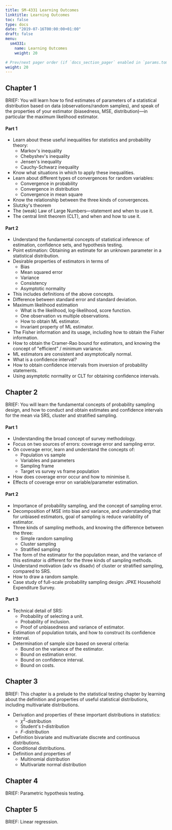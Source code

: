 ```yaml
---
title: SM-4331 Learning Outcomes
linktitle: Learning Outcomes
toc: false
type: docs
date: "2019-07-16T00:00:00+01:00"
draft: false 
menu:
  sm4331:
    name: Learning Outcomes
    weight: 20

# Prev/next pager order (if `docs_section_pager` enabled in `params.toml`)
weight: 20
---
```


## Chapter 1

BRIEF: You will learn how to find estimates of parameters of a statistical distribution based on data (observations/random samples), and speak of the properties of your estimator (biasedness, MSE, distribution)&mdash;in particular the maximum likelihood estimator.

#### Part 1

- Learn about these useful inequalities for statistics and probability theory:
  - Markov's inequality
  - Chebyshev's inequality
  - Jensen's inequality
  - Cauchy-Schwarz inequality
- Know what situations in which to apply these inequalities.
- Learn about different types of convergences for random variables:
  - Convergence in probability
  - Convergence in distribution
  - Convergence in mean square
- Know the relationship between the three kinds of convergences.
- Slutzky's theorem
- The (weak) Law of Large Numbers&mdash;statement and when to use it.
- The central limit theorem (CLT), and when and how to use it.

#### Part 2

- Understand the fundamental concepts of statistical inference: of estimation, confidence sets, and hypothesis testing.
- Point estimation: Obtaining an estimate for an unknown parameter in a statistical distribution.
- Desirable properties of estimators in terms of
  - Bias
  - Mean squared error
  - Variance
  - Consistency
  - Asymptotic normality
- This includes definitions of the above concepts.
- Difference between standard error and standard deviation.
- Maximum likelihood estimation
  - What is the likelihood, log-likelihood, score function.
  - One observation vs multiple observations.
  - How to obtain ML estimator.
  - Invariant property of ML estimator.
- The Fisher information and its usage, including how to obtain the Fisher information.
- How to obtain the Cramer-Rao bound for estimators, and knowing the concept of "efficient" / minimum variance.
- ML estimators are consistent and asymptotically normal.
- What is a confidence interval? 
- How to obtain confidence intervals from inversion of probability statements.
- Using asymptotic normality or CLT for obtaining confidence intervals.

## Chapter 2

BRIEF: You will learn the fundamental concepts of probability sampling design, and how to conduct and obtain estimates and confidence intervals for the mean via SRS, cluster and stratified sampling.

#### Part 1

- Understanding the broad concept of survey methodology.
- Focus on two sources of errors: coverage error and sampling error.
- On coverage error, learn and understand the concepts of:
  - Population vs sample
  - Variables and parameters
  - Sampling frame
  - Target vs survey vs frame population
- How does coverage error occur and how to minimise it. 
- Effects of coverage error on variable/parameter estimation.

#### Part 2

- Importance of probability sampling, and the concept of sampling error.
- Decomposition of MSE into bias and variance, and understanding that for unbiased estimators, goal of sampling is reduce variability of estimator.
- Three kinds of sampling methods, and knowing the difference between the three:
  - Simple random sampling
  - Cluster sampling
  - Stratified sampling
- The form of the estimator for the population mean, and the variance of this estimator is different for the three kinds of sampling methods.
- Understand motivation (adv vs disadv) of cluster or stratified sampling, compared to SRS.
- How to draw a random sample.
- Case study of full-scale probability sampling design: JPKE Household Expenditure Survey.


#### Part 3

- Technical detail of SRS:
  - Probability of selecting a unit.
  - Probability of inclusion.
  - Proof of unbiasedness and variance of estimator.
- Estimation of population totals, and how to construct its confidence interval.
- Determination of sample size based on several criteria:
  - Bound on the variance of the estimator.
  - Bound on estimation error.
  - Bound on confidence interval.
  - Bound on costs.

## Chapter 3

BRIEF: This chapter is a prelude to the statistical testing chapter by learning about the definition and properties of useful statistical distributions, including multivariate distributions.

- Derivation and properties of these important distributions in statistics:
  - $\chi^2$-distribution
  - Student's $t$-distribution
  - $F$-distribution
- Definition bivariate and multivariate discrete and continuous distributions.
- Conditional distributions.
- Definition and properties of
  - Multinomial distribution
  - Multivariate normal distribution

## Chapter 4

BRIEF: Parametric hypothesis testing.

## Chapter 5

BRIEF: Linear regression.

